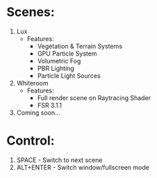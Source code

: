 # Scenes:
1. Lux
   - Features:
     - Vegetation & Terrain Systems
     - GPU Particle System
     - Volumetric Fog
     - PBR Lighting
     - Particle Light Sources
2. Whiteroom
   - Features:
     - Full render scene on Raytracing Shader
     - FSR 3.1.1
3. Coming soon...

# Control:
1. SPACE - Switch to next scene
2. ALT+ENTER - Switch window/fullscreen mode
